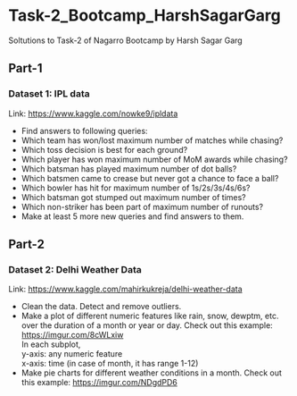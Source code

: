 # Task-2_Bootcamp_HarshSagarGarg
Soltutions to Task-2 of Nagarro Bootcamp by Harsh Sagar Garg

## Part-1
### Dataset 1: IPL data
 Link: https://www.kaggle.com/nowke9/ipldata
* Find answers to following queries:
* Which team has won/lost maximum number of matches while chasing?
* Which toss decision is best for each ground?
* Which player has won maximum number of MoM awards while chasing?
* Which batsman has played maximum number of dot balls?
* Which batsmen came to crease but never got a chance to face a ball?
* Which bowler has hit for maximum number of 1s/2s/3s/4s/6s?
* Which batsman got stumped out maximum number of times?
* Which non-striker has been part of maximum number of runouts?
* Make at least 5 more new queries and find answers to them.

## Part-2
### Dataset 2: Delhi Weather Data
 Link: https://www.kaggle.com/mahirkukreja/delhi-weather-data
* Clean the data. Detect and remove outliers.
* Make a plot of different numeric features like rain, snow, dewptm, etc. over the duration of a month or year or day. Check out this example: https://imgur.com/8cWLxiw <br>
 In each subplot, <br>
 y-axis: any numeric feature <br>
 x-axis: time (in case of month, it has range 1-12)
* Make pie charts for different weather conditions in a month. Check out this example: https://imgur.com/NDgdPD6
